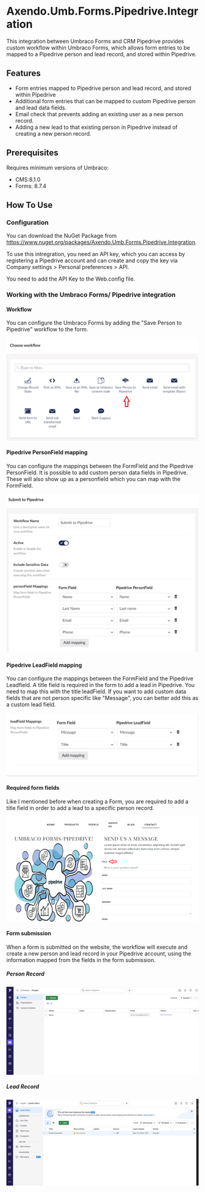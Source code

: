 # Axendo.Umb.Forms.Pipedrive.Integration

This integration between Umbraco Forms and CRM Pipedrive provides custom workflow within Umbraco Forms, which allows form entries to be mapped to a Pipedrive person and lead record,
and stored within Pipedrive.

## Features

- Form entries mapped to Pipedrive person and lead record, and stored within Pipedrive
- Additional form entries that can be mapped to custom Pipedrive person and lead data fields.
- Email check that prevents adding an existing user as a new person record.
- Adding a new lead to that existing person in Pipedrive instead of creating a new person record.

## Prerequisites

Requires minimum versions of Umbraco:

- CMS:8.1.0
- Forms: 8.7.4

## How To Use

### Configuration

You can download the NuGet Package from https://www.nuget.org/packages/Axendo.Umb.Forms.Pipedrive.Integration.

To use this intregration, you need an API key, which you can access by registering a Pipedrive account and can create and copy the key via Company settings > Personal preferences > API.

You need to add the API Key to the Web.config file.

<appSettings>
  
  <add key="PipedriveApiKey" value="your key here" />

</appSettings>

### Working with the Umbraco Forms/ Pipedrive integration

#### Workflow

You can configure the Umbraco Forms by adding the "Save Person to Pipedrive" workflow to the form.

![Workflow](Axendo.Umb.Forms.Pipedrive.Web.Core/img/Workflow.png?raw=true "Title")

#### Pipedrive PersonField mapping

You can configure the mappings between the FormField and the Pipedrive PersonField. It is possible to add custom person data fields in Pipedrive. These will also show up as
a personfield which you can map with the FormField.

![Personfield mapping](Axendo.Umb.Forms.Pipedrive.Web.Core/img/PersonFieldMapping.png?raw=true "Title")

#### Pipedrive LeadField mapping

You can configure the mappings between the FormField and the Pipedrive Leadfield. A title field is required in the form to add a lead in Pipedrive.
You need to map this with the title leadField. If you want to add custom data fields that are not person specific like "Message", you can better add this as a custom lead field. 

![Personfield mapping](Axendo.Umb.Forms.Pipedrive.Web.Core/img/LeadMapping.png?raw=true "Title")

#### Required form fields

Like I mentioned before when creating a Form, you are required to add a title field in order to add a lead to a specific person record.

![Example Form](Axendo.Umb.Forms.Pipedrive.Web.Core/img/RequiredFormField.png?raw=true "Title")

#### Form submission

When a form is submitted on the website, the workflow will execute and create a new person and lead record in your Pipedrive account, using the information mapped from the fields in the form submission.

##### Person Record

![PersonRecord](Axendo.Umb.Forms.Pipedrive.Web.Core/img/PersonRecord.png?raw=true "Title")

##### Lead Record

![LeadRecord](Axendo.Umb.Forms.Pipedrive.Web.Core/img/LeadRecord.png?raw=true "Title")



